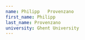 ```yaml
---
name: Philipp	Provenzano
first_name: Philipp
last_name: Provenzano
university: Ghent University
---
```

